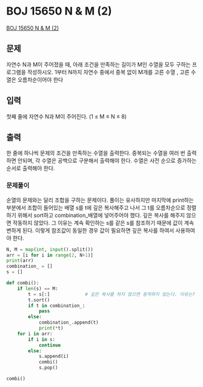 # BOJ 15650 N & M (2)
[BOJ 15650 N & M (2)](https://www.acmicpc.net/problem/15650)
## 문제
자연수 N과 M이 주어졌을 때, 아래 조건을 만족하는 길이가 M인 수열을 모두 구하는 프로그램을 작성하시오.
1부터 N까지 자연수 중에서 중복 없이 M개를 고른 수열 , 고른 수열은 오름차순이어야 한다

## 입력
첫째 줄에 자연수 N과 M이 주어진다. (1 ≤ M ≤ N ≤ 8)

## 출력
한 줄에 하나씩 문제의 조건을 만족하는 수열을 출력한다. 중복되는 수열을 여러 번 출력하면 안되며, 각 수열은 공백으로 구분해서 출력해야 한다.
수열은 사전 순으로 증가하는 순서로 출력해야 한다.

### 문제풀이
순열의 문제와는 달리 조합을 구하는 문제이다. 풀이는 유사하지만 마지막에 print하는 부분에서 조합이 들어있는 배열 s를 t에 깊은 복사해주고 나서 그 t를 오름차순으로 정렬하기 위해서 sort하고 combination_배열에 넣어주어야 했다. 깊은 복사를 해주지 않으면 작동하지 않았다. 그 이유는 계속 확인하는 s를 같은 s를 참조하기 때문에 값이 계속 변하게 된다. 이렇게 참조값이 동일한 경우  값이 필요하면 깊은 복사를 하여서 사용하여야 한다. 
```python
N, M = map(int, input().split())
arr = [i for i in range(2, N+1)]
print(arr)
combination_ = []
s = []

def combi():
    if len(s) == M:
        t = s[:]             # 깊은 복사를 하지 않으면 동작하지 않는다. 이유는? 같은 s를 참조하기 때문에 계속 값이 변동됨 
        t.sort()
        if t in combination_:
            pass
        else:
            combination_.append(t)
            print(*t)
    for i in arr:
        if i in s:
            continue
        else:
            s.append(i)
            combi()
            s.pop()

combi()
```